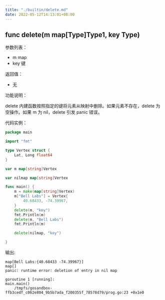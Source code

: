 ```yaml
---
title: "./builtin/delete.md"
date: 2022-05-12T14:13:01+08:00
---
```

## func delete(m map[Type]Type1, key Type)

参数列表：

- m map
- key 键

返回值：

- 无

功能说明：

delete 内建函数按照指定的键将元素从映射中删除。如果元素不存在，delete 为空操作。如果 m 为 nil，delete 引发 panic 错误。

代码实例：

```go
package main

import "fmt"

type Vertex struct {
	Lat, Long float64
}

var m map[string]Vertex

var nilmap map[string]Vertex

func main() {
	m = make(map[string]Vertex)
	m["Bell Labs"] = Vertex{
		40.68433, -74.39967,
	}
	delete(m, "key")
	fmt.Println(m)
	delete(m, "Bell Labs")
	fmt.Println(m)

	delete(nilmap, "key")

}
```

输出:

~~~
map[Bell Labs:{40.68433 -74.39967}]
map[]
panic: runtime error: deletion of entry in nil map

goroutine 1 [running]:
main.main()
	/tmpfs/gosandbox-ffb3cedf_c062e804_9b5b7ada_f200355f_78578d79/prog.go:23 +0x1e0
~~~